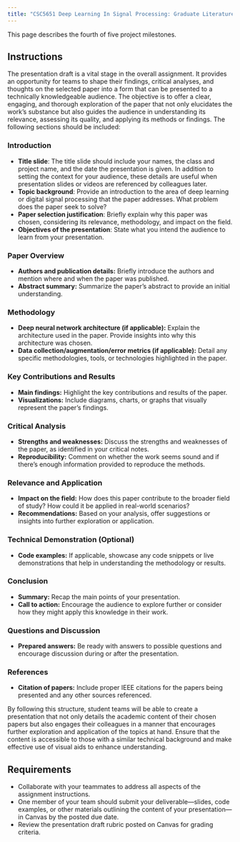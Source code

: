 ```yaml
---
title: "CSC5651 Deep Learning In Signal Processing: Graduate Literature Project Milestone 4: Presentation Draft"
---
```


This page describes the fourth of five project milestones.

## Instructions

The presentation draft is a vital stage in the overall assignment. It provides an opportunity for teams to shape their findings, critical analyses, and thoughts on the selected paper into a form that can be presented to a technically knowledgeable audience. The objective is to offer a clear, engaging, and thorough exploration of the paper that not only elucidates the work’s substance but also guides the audience in understanding its relevance, assessing its quality, and applying its methods or findings. The following sections should be included:

### Introduction

* **Title slide**: The title slide should include your names, the class and project name, and the date the presentation is given. In addition to setting the context for your audience, these details are useful when presentation slides or videos are referenced by colleagues later.
* **Topic background**: Provide an introduction to the area of deep learning or digital signal processing that the paper addresses. What problem does the paper seek to solve?
* **Paper selection justification**: Briefly explain why this paper was chosen, considering its relevance, methodology, and impact on the field.
* **Objectives of the presentation**: State what you intend the audience to learn from your presentation.

### Paper Overview

* **Authors and publication details:** Briefly introduce the authors and mention where and when the paper was published.
* **Abstract summary:** Summarize the paper’s abstract to provide an initial understanding.

### Methodology

* **Deep neural network architecture (if applicable):** Explain the architecture used in the paper. Provide insights into why this architecture was chosen.
* **Data collection/augmentation/error metrics (if applicable):** Detail any specific methodologies, tools, or technologies highlighted in the paper.

### Key Contributions and Results

* **Main findings:** Highlight the key contributions and results of the paper.
* **Visualizations:** Include diagrams, charts, or graphs that visually represent the paper’s findings.

### Critical Analysis

* **Strengths and weaknesses:** Discuss the strengths and weaknesses of the paper, as identified in your critical notes.
* **Reproducibility:** Comment on whether the work seems sound and if there’s enough information provided to reproduce the methods.

### Relevance and Application

* **Impact on the field:** How does this paper contribute to the broader field of study? How could it be applied in real-world scenarios?
* **Recommendations:** Based on your analysis, offer suggestions or insights into further exploration or application.

### Technical Demonstration (Optional)

* **Code examples:** If applicable, showcase any code snippets or live demonstrations that help in understanding the methodology or results.

### Conclusion 

* **Summary:** Recap the main points of your presentation.
* **Call to action:** Encourage the audience to explore further or consider how they might apply this knowledge in their work.

### Questions and Discussion

* **Prepared answers:** Be ready with answers to possible questions and encourage discussion during or after the presentation.

### References

* **Citation of papers:** Include proper IEEE citations for the papers being presented and any other sources referenced.

By following this structure, student teams will be able to create a presentation that not only details the academic content of their chosen papers but also engages their colleagues in a manner that encourages further exploration and application of the topics at hand. Ensure that the content is accessible to those with a similar technical background and make effective use of visual aids to enhance understanding.

## Requirements
* Collaborate with your teammates to address all aspects of the assignment instructions.
* One member of your team should submit your deliverable—slides, code examples, or other materials outlining the content of your presentation—in Canvas by the posted due date.
* Review the presentation draft rubric posted on Canvas for grading criteria.

